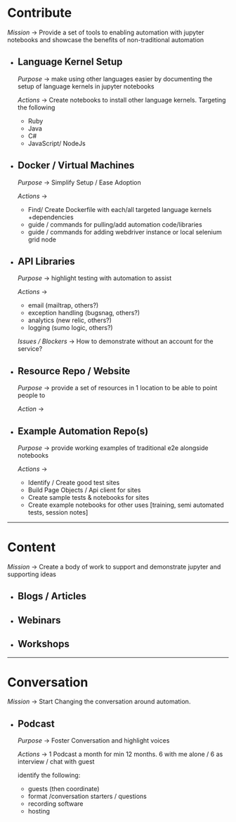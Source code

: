 # Contribute
*Mission* ->  Provide a set of tools to enabling automation with jupyter notebooks and showcase the benefits of non-traditional automation

- ## Language Kernel Setup
    *Purpose* -> make using other languages easier by documenting the setup of language kernels in jupyter notebooks

    *Actions* ->  Create notebooks to install other language kernels. Targeting the following
    - Ruby
    - Java
    - C#
    - JavaScript/ NodeJs

- ## Docker / Virtual Machines
    *Purpose* -> Simplify Setup / Ease Adoption

    *Actions* -> 
    - Find/ Create Dockerfile with each/all targeted language kernels +dependencies
    - guide / commands for pulling/add automation code/libraries
    - guide / commands for adding webdriver instance or local selenium grid node

- ## API Libraries 
    *Purpose* -> highlight testing with automation to assist
    
    *Actions* -> 
    - email (mailtrap, others?)
    - exception handling (bugsnag, others?)
    - analytics (new relic, others?)
    - logging (sumo logic, others?)

    *Issues / Blockers* -> How to demonstrate without an account for the service? 

- ## Resource Repo / Website 
    *Purpose* -> provide a set of resources in 1 location to be able to point people to
  
    *Action* ->   

- ## Example Automation Repo(s)

    *Purpose* ->  provide working examples of traditional e2e alongside notebooks

    *Actions* ->  
    - Identify / Create good test sites
    - Build Page Objects / Api client for sites
    - Create sample tests & notebooks for sites
    - Create example notebooks for other uses [training, semi automated tests, session notes]


---
# Content
*Mission* ->  Create a body of work to support and demonstrate jupyter and supporting ideas 

- ## Blogs / Articles

- ## Webinars

- ## Workshops


---
# Conversation
*Mission* ->  Start Changing the conversation around automation. 

- ## Podcast
    *Purpose* -> Foster Conversation and highlight voices 

    *Actions* -> 1 Podcast a month for min 12 months. 6 with me alone / 6 as interview / chat with guest
    
    identify the following: 
    - guests (then coordinate)
    - format /conversation starters / questions
    - recording software
    - hosting



